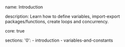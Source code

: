 name: Introduction

description: Learn how to define variables, import-export packages/functions, create loops and concurrency.

core: true

sections:
  '0':
    - introduction
    - variables-and-constants
